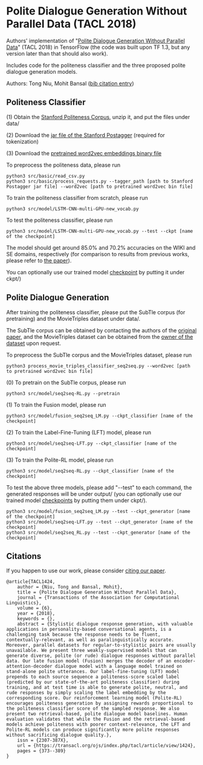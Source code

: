# Polite Dialogue Generation Without Parallel Data (TACL 2018)

Authors' implementation of "[Polite Dialogue Generation Without Parallel Data](https://arxiv.org/abs/1805.03162)" (TACL 2018) in TensorFlow (the code was built upon TF 1.3, but any version later than that should also work).

Includes code for the politeness classifier and the three proposed polite dialogue generation models.

Authors: Tong Niu, Mohit Bansal ([bib citation entry](https://transacl.org/ojs/index.php/tacl/rt/captureCite/1424/310/BibtexCitationPlugin))

## Politeness Classifier

(1) Obtain the [Stanford Politeness Corpus](http://www.cs.cornell.edu/~cristian/Politeness_files/Stanford_politeness_corpus.zip), unzip it, and put the files under data/

(2) Download the [jar file of the Stanford Postagger](https://nlp.stanford.edu/software/tagger.shtml) (required for tokenization)

(3) Download the [pretrained word2vec embeddings binary file](https://drive.google.com/uc?export=download&confirm=wa0J&id=0B7XkCwpI5KDYNlNUTTlSS21pQmM)

To preprocess the politeness data, please run
```
python3 src/basic/read_csv.py
python3 src/basic/process_requests.py --tagger_path [path to Stanford Postagger jar file] --word2vec [path to pretrained word2vec bin file]
```

To train the politeness classifier from scratch, please run
```
python3 src/model/LSTM-CNN-multi-GPU-new_vocab.py
```

To test the politeness classifier, please run
```
python3 src/model/LSTM-CNN-multi-GPU-new_vocab.py --test --ckpt [name of the checkpoint]
```
The model should get around 85.0% and 70.2% accuracies on the WIKI and SE domains, respectively (for comparison to results from previous works, please refer to [the paper](https://arxiv.org/abs/1805.03162)). 

You can optionally use our trained model [checkpoint](https://drive.google.com/open?id=1593PqiZFk8O1p7095D-8E6KDvxx6j1qQ) by putting it under ckpt/)

## Polite Dialogue Generation
After training the politeness classifier, please put the SubTle corpus (for pretraining) and the MovieTriples dataset under data/.

The SubTle corpus can be obtained by contacting the authors of the [original paper](http://www.inesc-id.pt/publications/10062/pdf), 
and the MovieTriples dataset can be obtained from the [owner of the dataset](https://github.com/julianser) upon request.

To preprocess the SubTle corpus and the MovieTriples dataset, please run
```
python3 process_movie_triples_classifier_seq2seq.py --word2vec [path to pretrained word2vec bin file]
```

(0) To pretrain on the SubTle corpus, please run
```
python3 src/model/seq2seq-RL.py --pretrain
```

(1) To train the Fusion model, please run
```
python3 src/model/fusion_seq2seq_LM.py --ckpt_classifier [name of the checkpoint]
```
(2) To train the Label-Fine-Tuning (LFT) model, please run
```
python3 src/model/seq2seq-LFT.py --ckpt_classifier [name of the checkpoint]
```
(3) To train the Polite-RL model, please run
```
python3 src/model/seq2seq-RL.py --ckpt_classifier [name of the checkpoint]
```

To test the above three models, please add "--test" to each command, the generated responses will be under output/ (you can optionally use our trained model [checkpoints](https://drive.google.com/open?id=1593PqiZFk8O1p7095D-8E6KDvxx6j1qQ) by putting them under ckpt/).
```
python3 src/model/fusion_seq2seq_LM.py --test --ckpt_generator [name of the checkpoint]
python3 src/model/seq2seq-LFT.py --test --ckpt_generator [name of the checkpoint]
python3 src/model/seq2seq_RL.py --test --ckpt_generator [name of the checkpoint]
```

## Citations

If you happen to use our work, please consider [citing our paper](https://transacl.org/ojs/index.php/tacl/rt/captureCite/1424/310/BibtexCitationPlugin).
```
@article{TACL1424,
	author = {Niu, Tong and Bansal, Mohit},
	title = {Polite Dialogue Generation Without Parallel Data},
	journal = {Transactions of the Association for Computational Linguistics},
	volume = {6},
	year = {2018},
	keywords = {},
	abstract = {Stylistic dialogue response generation, with valuable applications in personality-based conversational agents, is a challenging task because the response needs to be fluent, contextually-relevant, as well as paralinguistically accurate. Moreover, parallel datasets for regular-to-stylistic pairs are usually unavailable. We present three weakly-supervised models that can generate diverse, polite (or rude) dialogue responses without parallel data. Our late fusion model (Fusion) merges the decoder of an encoder-attention-decoder dialogue model with a language model trained on stand-alone polite utterances. Our label-fine-tuning (LFT) model prepends to each source sequence a politeness-score scaled label (predicted by our state-of-the-art politeness classifier) during training, and at test time is able to generate polite, neutral, and rude responses by simply scaling the label embedding by the corresponding score. Our reinforcement learning model (Polite-RL) encourages politeness generation by assigning rewards proportional to the politeness classifier score of the sampled response. We also present two retrieval-based, polite dialogue model baselines. Human evaluation validates that while the Fusion and the retrieval-based models achieve politeness with poorer context-relevance, the LFT and Polite-RL models can produce significantly more polite responses without sacrificing dialogue quality.},
	issn = {2307-387X},
	url = {https://transacl.org/ojs/index.php/tacl/article/view/1424},
	pages = {373--389}
}
```
